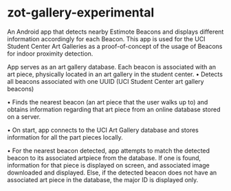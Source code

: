 # zot-gallery-experimental
An Android app that detects nearby Estimote Beacons and displays different information accordingly for each Beacon.
This app is used for the UCI Student Center Art Galleries as a proof-of-concept of the usage of Beacons for indoor proximity detection.

App serves as an art gallery database. Each beacon is associated with an art piece, physically located in an art gallery in the student center. 
• Detects all beacons associated with one UUID (UCI Student Center art gallery beacons)

• Finds the nearest beacon (an art piece that the user walks up to) and obtains information regarding that art piece from an online database stored on a server.
    
• On start, app connects to the UCI Art Gallery database and stores information for all the part pieces locally.

• For the nearest beacon detected, app attempts to match the detected beacon to its associated artpiece from the database. If one is found, information for that piece is displayed on screen, and associated image downloaded and displayed. Else, if the detected beacon does not have an associated art piece in the database, the major ID is displayed only.

